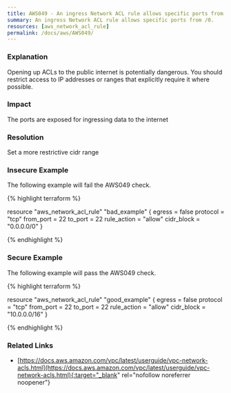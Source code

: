 ```yaml
---
title: AWS049 - An ingress Network ACL rule allows specific ports from /0.
summary: An ingress Network ACL rule allows specific ports from /0. 
resources: [aws_network_acl_rule] 
permalink: /docs/aws/AWS049/
---
```

### Explanation


Opening up ACLs to the public internet is potentially dangerous. You should restrict access to IP addresses or ranges that explicitly require it where possible.



### Impact
The ports are exposed for ingressing data to the internet

### Resolution
Set a more restrictive cidr range



### Insecure Example

The following example will fail the AWS049 check.

{% highlight terraform %}

resource "aws_network_acl_rule" "bad_example" {
  egress         = false
  protocol       = "tcp"
  from_port      = 22
  to_port        = 22
  rule_action    = "allow"
  cidr_block     = "0.0.0.0/0"
}

{% endhighlight %}



### Secure Example

The following example will pass the AWS049 check.

{% highlight terraform %}

resource "aws_network_acl_rule" "good_example" {
  egress         = false
  protocol       = "tcp"
  from_port      = 22
  to_port        = 22
  rule_action    = "allow"
  cidr_block     = "10.0.0.0/16"
}

{% endhighlight %}



### Related Links


- [https://docs.aws.amazon.com/vpc/latest/userguide/vpc-network-acls.html](https://docs.aws.amazon.com/vpc/latest/userguide/vpc-network-acls.html){:target="_blank" rel="nofollow noreferrer noopener"}


